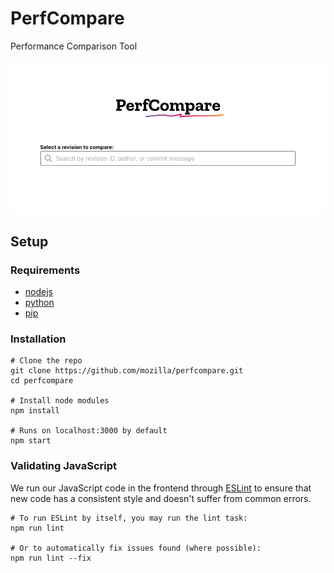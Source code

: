 # PerfCompare

Performance Comparison Tool

![screenshot](screenshot.png)

## Setup

### Requirements

-   [nodejs](https://nodejs.org/en/download/)
-   [python](https://www.python.org/downloads/release/python-369/)
-   [pip](https://pip.pypa.io/en/stable/installation/)

### Installation

```
# Clone the repo
git clone https://github.com/mozilla/perfcompare.git
cd perfcompare

# Install node modules
npm install

# Runs on localhost:3000 by default
npm start
```

### Validating JavaScript 
We run our JavaScript code in the frontend through [ESLint](https://eslint.org/) to ensure that new code has a consistent style and doesn't suffer from common errors. 
```
# To run ESLint by itself, you may run the lint task:
npm run lint

# Or to automatically fix issues found (where possible):
npm run lint --fix
```
